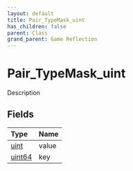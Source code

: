```yaml
---
layout: default
title: Pair_TypeMask_uint
has_children: false
parent: Class
grand_parent: Game Reflection
---
```

# Pair_TypeMask_uint
Description 

## Fields
| Type | Name |
|:-------------|:--------------|
| [uint](/game-reflection/components/uint.md) | value |
| [uint64](/game-reflection/components/uint64.md) | key |
